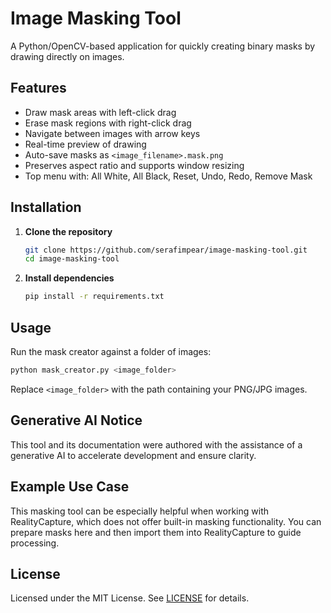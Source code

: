 
# Image Masking Tool

A Python/OpenCV-based application for quickly creating binary masks by drawing directly on images.

## Features

* Draw mask areas with left-click drag
* Erase mask regions with right-click drag
* Navigate between images with arrow keys
* Real-time preview of drawing
* Auto-save masks as `<image_filename>.mask.png`
* Preserves aspect ratio and supports window resizing
* Top menu with: All White, All Black, Reset, Undo, Redo, Remove Mask

## Installation

1. **Clone the repository**
   ```bash
   git clone https://github.com/serafimpear/image-masking-tool.git
   cd image-masking-tool
   ```
2. **Install dependencies**
   ```bash
   pip install -r requirements.txt
   ```

## Usage

Run the mask creator against a folder of images:

```bash
python mask_creator.py <image_folder>
```

Replace `<image_folder>` with the path containing your PNG/JPG images.

## Generative AI Notice

This tool and its documentation were authored with the assistance of a generative AI to accelerate development and ensure clarity.

## Example Use Case

This masking tool can be especially helpful when working with RealityCapture, which does not offer built-in masking functionality. You can prepare masks here and then import them into RealityCapture to guide processing.

## License

Licensed under the MIT License. See [LICENSE](https://chatgpt.com/c/LICENSE) for details.
